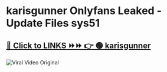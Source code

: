 
 # karisgunner Onlyfans Leaked - Update Files sys51

## <h2><a href="https://clipsfans.com/karisgunner&ref=git">🔗 Click to LINKS ⏩⏩ 👉 🟢 karisgunner </a></h2>

<a href="https://clipsfans.com/karisgunner&ref=git" rel="nofollow" data-target="animated-image.originalLink"><img src="https://i.ibb.co.com/xMMVF88/686577567.gif" alt="Viral Video Original" style="max-width: 100%; display: inline-block;" data-target="animated-image.originalImage"></a>

